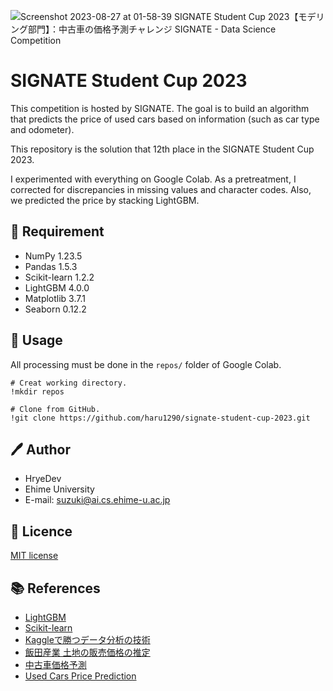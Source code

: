 ![Screenshot 2023-08-27 at 01-58-39 SIGNATE Student Cup 2023【モデリング部門】：中古車の価格予測チャレンジ SIGNATE - Data Science Competition](https://github.com/haru1290/signate-student-cup-2023/assets/83323040/bb1b4756-048b-40f6-87af-ce27ae2f9acd)

# SIGNATE Student Cup 2023
This competition is hosted by SIGNATE.
The goal is to build an algorithm that predicts the price of used cars based on information (such as car type and odometer).

This repository is the solution that 12th place in the SIGNATE Student Cup 2023.

I experimented with everything on Google Colab. As a pretreatment, I corrected for discrepancies in missing values and character codes.
Also, we predicted the price by stacking LightGBM.

## :hugs: Requirement
- NumPy 1.23.5
- Pandas 1.5.3
- Scikit-learn 1.2.2
- LightGBM 4.0.0
- Matplotlib 3.7.1
- Seaborn 0.12.2

## :rocket: Usage
All processing must be done in the `repos/` folder of Google Colab.
```
# Creat working directory.
!mkdir repos

# Clone from GitHub.
!git clone https://github.com/haru1290/signate-student-cup-2023.git
```

## :pen: Author
- HryeDev
- Ehime University
- E-mail: suzuki@ai.cs.ehime-u.ac.jp

## :memo: Licence
[MIT license](https://github.com/haru1290/signate-student-cup-2023/blob/main/LICENSE)

## :books: References
- [LightGBM](https://lightgbm.readthedocs.io/en/stable/)
- [Scikit-learn](https://scikit-learn.org/stable/)
- [Kaggleで勝つデータ分析の技術](https://github.com/ghmagazine/kagglebook)
- [飯田産業 土地の販売価格の推定](https://signate.jp/competitions/162)
- [中古車価格予測](https://www.kaggle.com/competitions/used-car-price-forecasting/overview)
- [Used Cars Price Prediction](https://www.kaggle.com/datasets/avikasliwal/used-cars-price-prediction)
